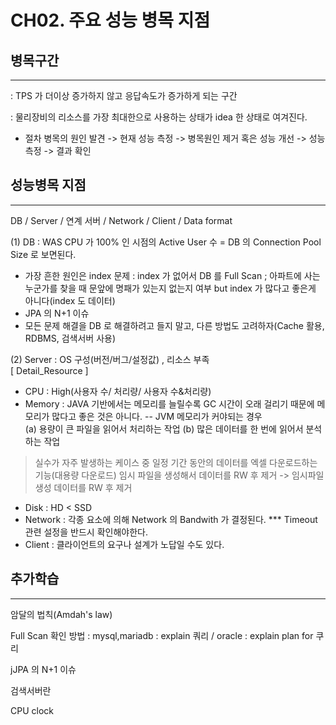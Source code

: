 # CH02. 주요 성능 병목 지점
## 병목구간   

---
: TPS 가 더이상 증가하지 않고 응답속도가 증가하게 되는 구간   


: 물리장비의 리소스를 가장 최대한으로 사용하는 상태가 idea 한 상태로 여겨진다.   
* 절차 병목의 원인 발견 -> 현재 성능 측정 -> 병목원인 제거 혹은 성능 개선 -> 성능 측정 -> 결과 확인

## 성능병목 지점
---
DB / Server / 연계 서버 / Network / Client / Data format

(1) DB : WAS CPU 가 100% 인 시점의 Active User 수 = DB 의 Connection Pool Size 로 보면된다.
- 가장 흔한 원인은 index 문제 : index 가 없어서 DB 를 Full Scan ; 아파트에 사는 누군가를 찾을 때 문앞에 명패가 있는지 없는지 여부 but index 가 많다고 좋은게 아니다(index 도 데이터)
- JPA 의 N+1 이슈
- 모든 문제 해결을 DB 로 해결하려고 들지 말고, 다른 방법도 고려하자(Cache 활용, RDBMS, 검색서버 사용)

(2) Server : OS 구성(버전/버그/설정값) , 리소스 부족   
[ Detail_Resource ]
- CPU : High(사용자 수/ 처리량/ 사용자 수&처리량)
- Memory : JAVA 기반에서는 메모리를 늘릴수록 GC 시간이 오래 걸리기 때문에 메모리가 많다고 좋은 것은 아니다.
-- JVM 메모리가 커야되는 경우  
(a) 용량이 큰 파일을 읽어서 처리하는 작업 
(b) 많은 데이터를 한 번에 읽어서 분석하는 작업
> 실수가 자주 발생하는 케이스 중 일정 기간 동안의 데이터를 엑셀 다운로드하는 기능(대용량 다운로드)
임시 파일을 생성해서 데이터를 RW 후 제거 -> 임시파일 생성 데이터를 RW 후 제거
  
- Disk : HD < SSD 
- Network : 각종 요소에 의해 Network 의 Bandwith 가 결정된다.
*** Timeout 관련 설정을 반드시 확인해야한다.
- Client : 클라이언트의 요구나 설계가 노답일 수도 있다.

## 추가학습
---
암달의 법칙(Amdah's law)

Full Scan 확인 방법 : mysql,mariadb : explain 쿼리 / oracle : explain plan for 쿠리

jJPA 의 N+1 이슈

검색서버란

CPU clock
